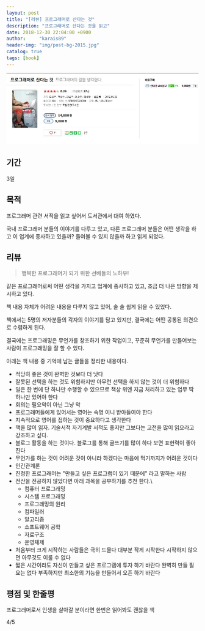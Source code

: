 ```yaml
---
layout: post
title: "[리뷰] 프로그래머로 산다는 것"
description: "프로그래머로 산다는 것을 읽고"
date: 2018-12-30 22:04:00 +0900
author:     "karais89"
header-img: "img/post-bg-2015.jpg"
catalog: true
tags: [book]
---
```


![book image](/img/in-post/book/23.jpg)

## 기간

3일

## 목적

프로그래머 관련 서적을 읽고 싶어서 도서관에서 대여 하였다.

국내 프로그래머 분들의 이야기를 다루고 있고, 다른 프로그래머 분들은 어떤 생각을 하고 이 업계에 종사하고 있을까? 들여볼 수 있지 않을까 하고 읽게 되었다.

## 리뷰

> 행복한 프로그래머가 되기 위한 선배들의 노하우!

같은 프로그래머로써 어떤 생각을 가지고 업계에 종사하고 있고, 조금 더 나은 방향을 제시하고 있다.

책 내용 자체가 어려운 내용을 다루지 않고 있어, 술 술 쉽게 읽을 수 있었다.

책에서는 5명의 저자분들의 각자의 이야기를 담고 있지만, 결국에는 어떤 공통된 의견으로 수렴하게 된다.

결국에는 프로그래밍은 무언가를 창조하기 위한 작업이고, 꾸준히 무언가를 만들어보는 사람이 프로그래밍을 잘 할 수 있다.

아래는 책 내용 중 기억에 남는 글들을 정리한 내용이다.
- 적당히 좋은 것이 완벽한 것보다 더 낫다
- 잘못된 선택을 하는 것도 위험하지만 아무런 선택을 하지 않는 것이 더 위험하다
- 일은 한 번에 단 하나만 수행할 수 있으므로 책상 위엔 지금 처리하고 있는 업무 딱 하나만 있어야 한다
- 회의는 필요악이 아닌 그냥 악
- 프로그래머들에게 있어서는 영어는 숙명 이니 받아들여야 한다
- 지속적으로 영어를 접하는 것이 중요하다고 생각한다
- 책을 많이 읽자. 기술서적 자기계발 서적도 좋지만 그보다는 고전을 많이 읽으라고 강조하고 싶다.
- 블로그 활동을 하는 것이다. 블로그를 통해 글쓰기를 많이 하다 보면 표현력이 좋아진다
- 무언가를 하는 것이 어려운 것이 아니라 하겠다는 마음에 먹기까지가 어려운 것이다
- 인간관계론
- 진정한 프로그래머는 "만들고 싶은 프로그램이 있기 때문에" 라고 말하는 사람
- 전산을 전공하지 않았다면 아래 과목을 공부하기를 추천 한다.\
    - 컴퓨터 프로그래밍
    - 시스템 프로그래밍
    - 프로그래밍의 원리
    - 컴파일러
    - 알고리즘
    - 소프트웨어 공학
    - 자료구조
    - 운영체제
- 처음부터 크게 시작하는 사람들은 극히 드물다 대부분 작게 시작한다 시작하지 않으면 아무것도 이룰 수 없다
- 짧은 시간이라도 자신이 만들고 싶은 프로그램에 투자 하기 바란다 완벽히 만들 필요는 없다 부족하지만 최소한의 기능을 만들어서 오픈 하기 바란다

## 평점 및 한줄평

프로그래머로서 인생을 살아갈 분이라면 한번은 읽어봐도 괜찮을 책

4/5